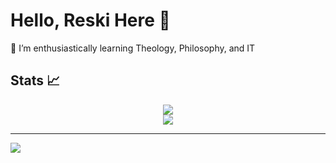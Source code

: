 # Hello, Reski Here 👋

🌱 I’m enthusiastically learning Theology, Philosophy, and IT<br/>

## Stats 📈
<div align="center">
  <img src=https://github-readme-stats.vercel.app/api?username=reskiF1&theme=nightowl&hide_border=false&include_all_commits=true&count_private=true/><br/>
  <img src=https://github-readme-stats.vercel.app/api/top-langs/?username=ReskiF1&theme=nightowl&show_icons=true&hide_border=false&layout=compact/>
</div>

---
[![](https://visitcount.itsvg.in/api?id=ReskiF1&icon=0&color=0)](https://visitcount.itsvg.in)

<!-- Proudly created with GPRM ( https://gprm.itsvg.in ) -->

<!--
**ReskiF1/ReskiF1** is a ✨ _special_ ✨ repository because its `README.md` (this file) appears on your GitHub profile.

Here are some ideas to get you started:

- 🔭 I’m currently working on ...
- 🌱 I’m currently learning ...
- 👯 I’m looking to collaborate on ...
- 🤔 I’m looking for help with ...
- 💬 Ask me about ...
- 📫 How to reach me: ...
- 😄 Pronouns: ...
- ⚡ Fun fact: ...
-->
